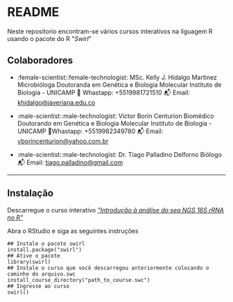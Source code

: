 # README

Neste repositorio encontram-se vários cursos interativos na líguagem R usando o pacote do R "*Swirl*"

## Colaboradores
 
* :female-scientist::female-technologist: MSc. Kelly J. Hidalgo Martinez
Microbióloga
Doutoranda em Genética e Biologia Molecular
Instituto de Biologia - UNICAMP
:iphone: Whastapp: +5519981721510
:mailbox_with_mail:  Email: khidalgo@javeriana.edu.co

* :male-scientist::male-technologist: Victor Borin Centurion
Biomédico
Doutorando em Genética e Biologia Molecular
Instituto de Biologia - UNICAMP
:iphone:Whastapp: +5519982349780
:mailbox_with_mail: Email: vborincenturion@yahoo.com.br

* :male-scientist::male-technologist: Dr. Tiago Palladino Delforno
Biólogo
:mailbox_with_mail:  Email: tiago.palladino@gmail.com

--- 

## Instalação

Descarregue o curso interativo [*"Introdução à análise do seq NGS 16S rRNA no R"*](https://github.com/GEMM-DRM-UNICAMP/Cursos-R/raw/master/Introduc%CC%A7a%CC%83o_a_analise_de_seq_NGS_16S_rRNA_no_R.swc)

Abra o RStudio e siga as seguintes instruções
```coffeescript=
## Instale o pacote swirl
install.package("swirl")
## Ative o pacote 
library(swirl)
## Instale o curso que você descarregou anteriormente colocando o caminho do arquivo.swc
install_course_directory("path_to_course.swc")
## Ingresse ao curso
swirl()
```
